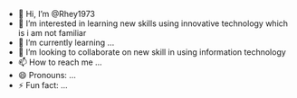 - 👋 Hi, I’m @Rhey1973
- 👀 I’m interested in learning new skills using innovative technology which is i am not familiar
- 🌱 I’m currently learning ...
- 💞️ I’m looking to collaborate on new skill in using information technology
- 📫 How to reach me ...
- 😄 Pronouns: ...
- ⚡ Fun fact: ...

<!---
Rhey1973/Rhey1973 is a ✨ special ✨ repository because its `README.md` (this file) appears on your GitHub profile.
You can click the Preview link to take a look at your changes.
--->
